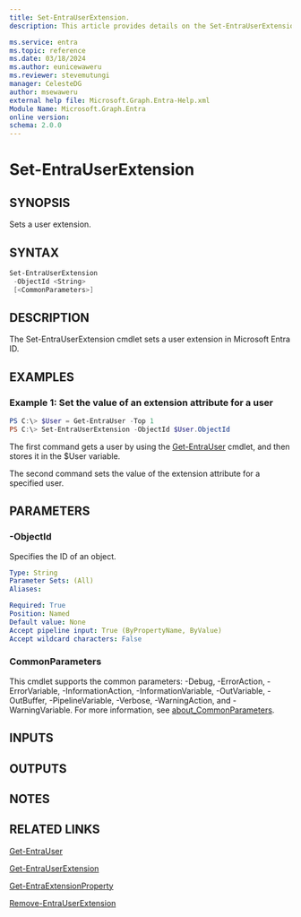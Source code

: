 ```yaml
---
title: Set-EntraUserExtension.
description: This article provides details on the Set-EntraUserExtension command.

ms.service: entra
ms.topic: reference
ms.date: 03/18/2024
ms.author: eunicewaweru
ms.reviewer: stevemutungi
manager: CelesteDG
author: msewaweru
external help file: Microsoft.Graph.Entra-Help.xml
Module Name: Microsoft.Graph.Entra
online version:
schema: 2.0.0
---
```


# Set-EntraUserExtension

## SYNOPSIS
Sets a user extension.

## SYNTAX

```powershell
Set-EntraUserExtension
 -ObjectId <String>
 [<CommonParameters>]
```

## DESCRIPTION
The Set-EntraUserExtension cmdlet sets a user extension in Microsoft Entra ID.

## EXAMPLES

### Example 1: Set the value of an extension attribute for a user
```powershell
PS C:\> $User = Get-EntraUser -Top 1
PS C:\> Set-EntraUserExtension -ObjectId $User.ObjectId 
```

The first command gets a user by using the [Get-EntraUser](./Get-EntraUser.md) cmdlet, and then stores it in the $User variable.

The second command  sets the value of the extension attribute for a specified user.

## PARAMETERS

### -ObjectId
Specifies the ID of an object.

```yaml
Type: String
Parameter Sets: (All)
Aliases:

Required: True
Position: Named
Default value: None
Accept pipeline input: True (ByPropertyName, ByValue)
Accept wildcard characters: False
```

### CommonParameters
This cmdlet supports the common parameters: -Debug, -ErrorAction, -ErrorVariable, -InformationAction, -InformationVariable, -OutVariable, -OutBuffer, -PipelineVariable, -Verbose, -WarningAction, and -WarningVariable. For more information, see [about_CommonParameters](https://go.microsoft.com/fwlink/?LinkID=113216).

## INPUTS

## OUTPUTS

## NOTES

## RELATED LINKS

[Get-EntraUser](Get-EntraUser.md)

[Get-EntraUserExtension](Get-EntraUserExtension.md)

[Get-EntraExtensionProperty](Get-EntraExtensionProperty.md)

[Remove-EntraUserExtension](Remove-EntraUserExtension.md)

